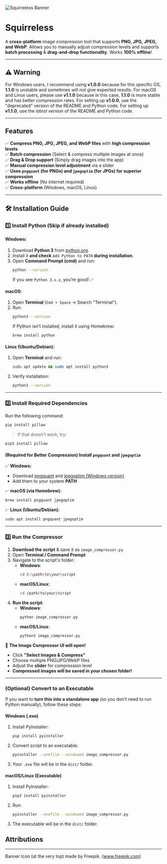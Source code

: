 ![Squirreless Banner](https://raw.githubusercontent.com/Arata621/Squirreless/main/Config/banner.png)

# Squirreless

A **cross-platform** image compression tool that supports **PNG, JPG, JPEG, and WebP**. Allows you to manually adjust compression levels and supports **batch processing** & **drag-and-drop functionality**. Works **100% offline**!

---

## ⚠️ Warning
For Windows users, I recommend using **v1.0.0** because for this specific OS, **1.1.0** is unstable and sometimes will not give expected results. For macOS and Linux users, please use **v1.1.0** because in this case, **1.1.0** is more stable and has better compression rates. For setting up **v1.0.0**, use the "deprecated" version of the README and Python code. For setting up **v1.1.0**, use the *latest version* of the README and Python code.

---

## Features
✅ **Compress PNG, JPG, JPEG, and WebP files** with **high compression levels**  
✅ **Batch compression** (Select & compress multiple images at once)  
✅ **Drag & Drop support** (Simply drag images into the app)  
✅ **Manual compression level adjustment** via a slider  
✅ **Uses `pngquant` (for PNGs) and `jpegoptim` (for JPGs) for superior compression**  
✅ **Works offline** (No internet required)  
✅ **Cross-platform** (Windows, macOS, Linux)  

---

## 🛠 Installation Guide

### **1️⃣ Install Python** (Skip if already installed)

#### Windows:
1. Download **Python 3** from [python.org](https://www.python.org/downloads/windows/).
2. Install it **and check** `Add Python to PATH` **during installation**.
3. Open **Command Prompt (cmd)** and run:
   ```bash
   python --version
   ```
   If you see `Python 3.x.x`, you’re good! ✅

#### macOS:
1. Open **Terminal** (`Cmd + Space` → Search "Terminal").
2. Run:
   ```bash
   python3 --version
   ```
   If Python isn’t installed, install it using Homebrew:
   ```bash
   brew install python
   ```

#### Linux (Ubuntu/Debian):
1. Open **Terminal** and run:
   ```bash
   sudo apt update && sudo apt install python3
   ```
2. Verify installation:
   ```bash
   python3 --version
   ```

---

### **2️⃣ Install Required Dependencies**
Run the following command:
```bash
pip install pillow
```
> If that doesn’t work, try:
```bash
pip3 install pillow
```

#### **(Required for Better Compression)** Install `pngquant` and `jpegoptim`

✅ **Windows:**
- Download [pngquant](https://pngquant.org/) and [jpegoptim (Windows version)](https://github.com/imagemin/jpegoptim-bin)
- Add them to your system **PATH**

✅ **macOS (via Homebrew):**
```bash
brew install pngquant jpegoptim
```
✅ **Linux (Ubuntu/Debian):**
```bash
sudo apt install pngquant jpegoptim
```

---

### **3️⃣ Run the Compressor**
1. **Download the script** & save it as `image_compressor.py`
2. Open **Terminal / Command Prompt**
3. Navigate to the script's folder:
   - **Windows**:
     ```bash
     cd C:\path\to\your\script
     ```
   - **macOS/Linux**:
     ```bash
     cd /path/to/your/script
     ```
4. **Run the script**:
   - **Windows**:
     ```bash
     python image_compressor.py
     ```
   - **macOS/Linux**:
     ```bash
     python3 image_compressor.py
     ```

🎉 **The Image Compressor UI will open!**
- Click **"Select Images & Compress"**
- Choose multiple PNG/JPG/WebP files
- Adjust the **slider** for compression level
- **Compressed images will be saved in your chosen folder!**

---

### **(Optional) Convert to an Executable**
If you want to **turn this into a standalone app** (so you don’t need to run Python manually), follow these steps:

#### **Windows (.exe)**
1. Install PyInstaller:
   ```bash
   pip install pyinstaller
   ```
2. Convert script to an executable:
   ```bash
   pyinstaller --onefile --windowed image_compressor.py
   ```
3. Your `.exe` file will be in the `dist/` folder.

#### **macOS/Linux (Executable)**
1. Install PyInstaller:
   ```bash
   pip3 install pyinstaller
   ```
2. Run:
   ```bash
   pyinstaller --onefile --windowed image_compressor.py
   ```
3. The executable will be in the `dist/` folder.

## Attributions
---
Banner Icon (at the very top) made by Freepik. (www.freepik.com)


